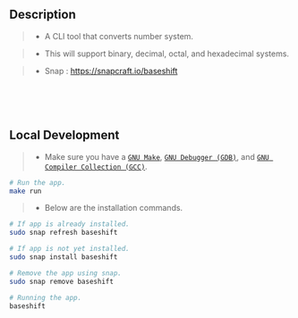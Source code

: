 ## Description

> - A CLI tool that converts number system.

> - This will support binary, decimal, octal, and hexadecimal systems.

> - Snap : https://snapcraft.io/baseshift

<br />
<br />
<br />



## Local Development

> - Make sure you have a [`GNU Make`](https://www.gnu.org/software/make/), [`GNU Debugger (GDB)`](https://www.sourceware.org/gdb/), and [`GNU Compiler Collection (GCC)`](https://gcc.gnu.org/onlinedocs/).

```bash
# Run the app.
make run
```

> - Below are the installation commands.

```bash
# If app is already installed.
sudo snap refresh baseshift

# If app is not yet installed.
sudo snap install baseshift

# Remove the app using snap.
sudo snap remove baseshift

# Running the app.
baseshift
```
